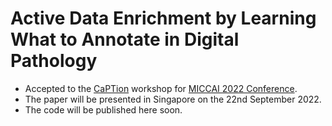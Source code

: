 # Active Data Enrichment by Learning What to Annotate in Digital Pathology

* Accepted to the [CaPTion](https://caption-workshop.github.io/) workshop for [MICCAI 2022 Conference](https://conferences.miccai.org/2022/en/).
* The paper will be presented in Singapore on the 22nd September 2022.
* The code will be published here soon.
